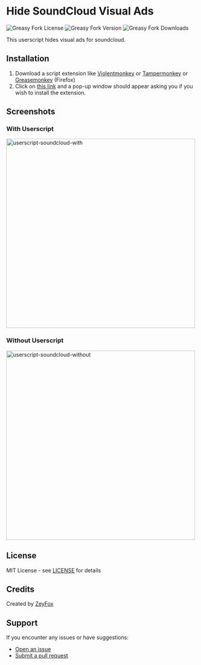 # Hide SoundCloud Visual Ads

![Greasy Fork License](https://img.shields.io/greasyfork/l/554322)
![Greasy Fork Version](https://img.shields.io/greasyfork/v/554322)
![Greasy Fork Downloads](https://img.shields.io/greasyfork/dt/554322)


This userscript hides visual ads for soundcloud.

## Installation 

1. Download a script extension like [Violentmonkey](https://violentmonkey.github.io/) or [Tampermonkey](https://www.tampermonkey.net/) or [Greasemonkey](https://addons.mozilla.org/en-US/firefox/addon/greasemonkey/) (Firefox)
2. Click on [this link](https://raw.githubusercontent.com/ZeyFoxOFF/userscript-soundcloud/master/userscript-soundcloud.user.js) and a pop-up window should appear asking you if you wish to install the extension.

## Screenshots
### With Userscript
<img width="500" height="auto" alt="userscript-soundcloud-with" src="https://github.com/user-attachments/assets/64f196da-b191-427d-94a5-f18e6abb50dc" />

### Without Userscript
<img width="500" height="auto" alt="userscript-soundcloud-without" src="https://github.com/user-attachments/assets/12ee9b91-cbde-4033-8295-cc4f267ad0f2" />

## License

MIT License - see [LICENSE](LICENSE) for details

## Credits

Created by [ZeyFox](https://github.com/ZeyFoxOFF)

## Support

If you encounter any issues or have suggestions:
- [Open an issue](https://github.com/ZeyFoxOFF/userscript-soundcloud/issues)
- [Submit a pull request](https://github.com/ZeyFoxOFF/userscript-soundcloud/pulls)
